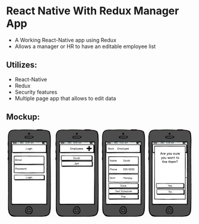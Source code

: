 # React Native With Redux Manager App
* A Working React-Native app using Redux
* Allows a manager or HR to have an editable employee list

## Utilizes:
* React-Native
* Redux
* Security features
* Multiple page app that allows to edit data

## Mockup:

![Image of Mockup](https://github.com/zaturnvalley/ReactNativeReduxManagerApp/blob/master/mockup.png?raw=true)